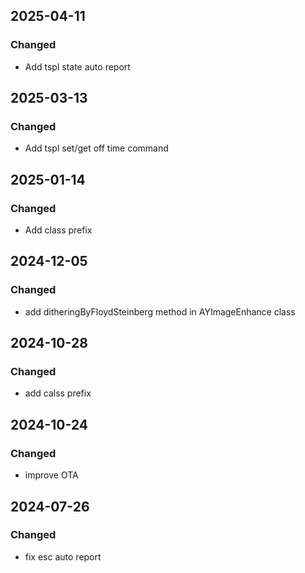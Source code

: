 ## 2025-04-11

### Changed

- Add tspl state auto report

## 2025-03-13

### Changed

- Add tspl set/get off time command

## 2025-01-14

### Changed

- Add class prefix

## 2024-12-05

### Changed

- add ditheringByFloydSteinberg method in AYImageEnhance class

## 2024-10-28

### Changed

- add calss prefix


## 2024-10-24

### Changed

- improve OTA

## 2024-07-26
### Changed

- fix esc auto report

